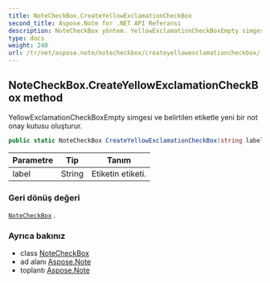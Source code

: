```yaml
---
title: NoteCheckBox.CreateYellowExclamationCheckBox
second_title: Aspose.Note for .NET API Referansı
description: NoteCheckBox yöntem. YellowExclamationCheckBoxEmpty simgesi ve belirtilen etiketle yeni bir not onay kutusu oluşturur.
type: docs
weight: 240
url: /tr/net/aspose.note/notecheckbox/createyellowexclamationcheckbox/
---
```

## NoteCheckBox.CreateYellowExclamationCheckBox method

YellowExclamationCheckBoxEmpty simgesi ve belirtilen etiketle yeni bir not onay kutusu oluşturur.

```csharp
public static NoteCheckBox CreateYellowExclamationCheckBox(string label = "Client request")
```

| Parametre | Tip | Tanım |
| --- | --- | --- |
| label | String | Etiketin etiketi. |

### Geri dönüş değeri

[`NoteCheckBox`](../) .

### Ayrıca bakınız

* class [NoteCheckBox](../)
* ad alanı [Aspose.Note](../../notecheckbox/)
* toplantı [Aspose.Note](../../../)


